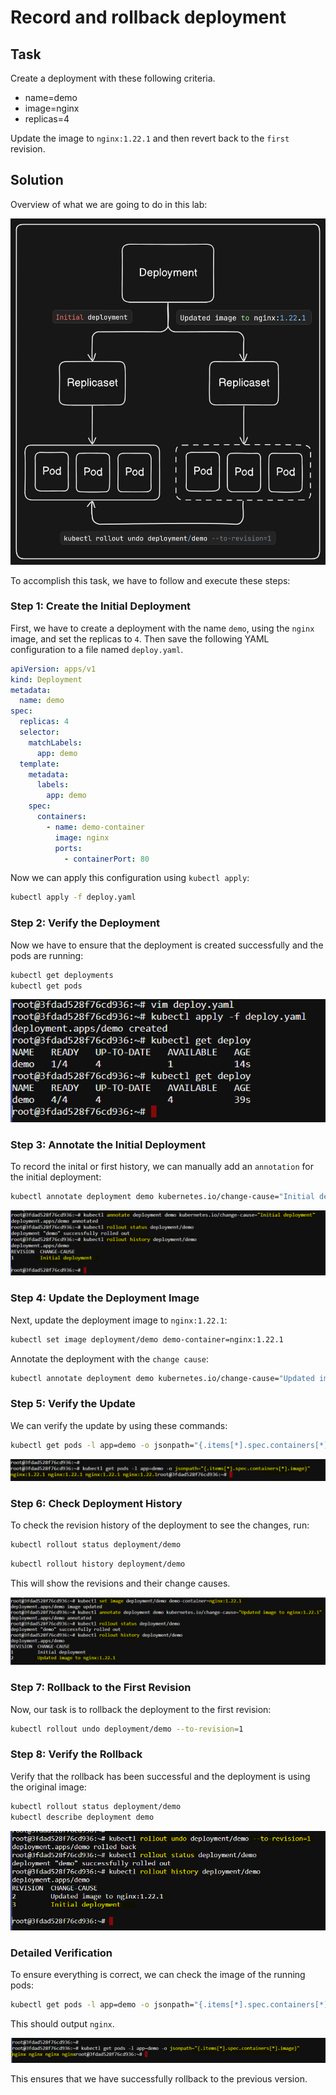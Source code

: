 # Record and rollback deployment

## Task
Create a deployment with these following criteria.

- name=demo
- image=nginx
- replicas=4

Update the image to `nginx:1.22.1` and then revert back to the `first` revision.

## Solution

Overview of what we are going to do in this lab:

![overview](./image/overview2.png)

To accomplish this task, we have to follow and execute these steps:

### Step 1: Create the Initial Deployment

First, we have to create a deployment with the name `demo`, using the `nginx` image, and set the replicas to `4`. Then save the following YAML configuration to a file named `deploy.yaml`.

```yaml
apiVersion: apps/v1
kind: Deployment
metadata:
  name: demo
spec:
  replicas: 4
  selector:
    matchLabels:
      app: demo
  template:
    metadata:
      labels:
        app: demo
    spec:
      containers:
        - name: demo-container
          image: nginx
          ports:
            - containerPort: 80
```

Now we can apply this configuration using `kubectl apply`:

```sh
kubectl apply -f deploy.yaml
```



### Step 2: Verify the Deployment

Now we have to ensure that the deployment is created successfully and the pods are running:

```sh
kubectl get deployments
kubectl get pods
```

![create deployment](./image/create-deploy.png)

### Step 3: Annotate the Initial Deployment

To record the inital or first history, we can manually add an `annotation` for the initial deployment:

```sh
kubectl annotate deployment demo kubernetes.io/change-cause="Initial deployment"
```

![annotate](./image/annotate1.png)

### Step 4: Update the Deployment Image

Next, update the deployment image to `nginx:1.22.1`:

```sh
kubectl set image deployment/demo demo-container=nginx:1.22.1
```

Annotate the deployment with the `change cause`:

```sh
kubectl annotate deployment demo kubernetes.io/change-cause="Updated image to nginx:1.22.1"
```

### Step 5: Verify the Update

We can verify the update by using these commands:

```sh
kubectl get pods -l app=demo -o jsonpath="{.items[*].spec.containers[*].image}"
```

![img](./image/verifyupdate.png)



### Step 6: Check Deployment History

To check the revision history of the deployment to see the changes, run:

```sh
kubectl rollout status deployment/demo
```

```sh
kubectl rollout history deployment/demo
```

This will show the revisions and their change causes.

![setmg](./image/setimg.png)

### Step 7: Rollback to the First Revision

Now, our task is to rollback the deployment to the first revision:

```sh
kubectl rollout undo deployment/demo --to-revision=1
```

### Step 8: Verify the Rollback

Verify that the rollback has been successful and the deployment is using the original image:

```sh
kubectl rollout status deployment/demo
kubectl describe deployment demo
```

![rollback](./image/rollback.png)

### Detailed Verification

To ensure everything is correct, we can check the image of the running pods:

```sh
kubectl get pods -l app=demo -o jsonpath="{.items[*].spec.containers[*].image}"
```

This should output `nginx`. 

![details-verfication](./image/details-verification.png)

This ensures that we have successfully rollback to the previous version.
